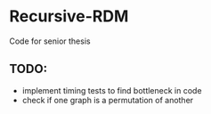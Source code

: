 # Recursive-RDM
Code for senior thesis

## TODO:
* implement timing tests to find bottleneck in code
* check if one graph is a permutation of another